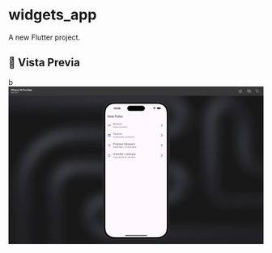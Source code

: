 # widgets_app

A new Flutter project.


## 📱 Vista Previa
b[![Demo en Video](lib/assets/widgets-01.png)](lib/assets/widgets-02.mp4)



